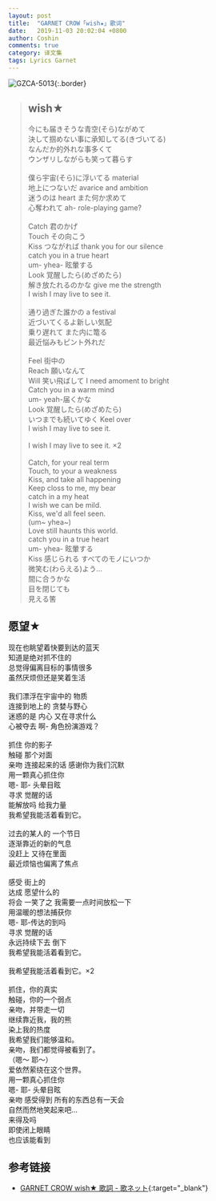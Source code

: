 ```yaml
---
layout: post
title:  "GARNET CROW「wish★」歌词"
date:   2019-11-03 20:02:04 +0800
author: Coshin
comments: true
category: 译文集
tags: Lyrics Garnet
---
```

![GZCA-5013](https://ganekuro.github.io/images/discography/album/GZCA-5013.jpg){:.border}

<blockquote class="original">
  <h2>wish★</h2>
  <p>
    今にも届きそうな青空(そら)ながめて<br>
    決して掴めない事に承知してる(きづいてる)<br>
    なんだか的外れな事多くて<br>
    ウンザリしながらも笑って暮らす<br>
    <br>
    僕ら宇宙(そら)に浮いてる material<br>
    地上につないだ avarice and ambition<br>
    迷うのは heart また何か求めて<br>
    心奪われて ah- role-playing game?<br>
    <br>
    Catch 君のかげ<br>
    Touch その向こう<br>
    Kiss つながれば thank you for our silence<br>
    catch you in a true heart<br>
    um- yhea- 眩暈する<br>
    Look 覚醒したら(めざめたら)<br>
    解き放たれるのかな give me the strength<br>
    I wish I may live to see it.<br>
    <br>
    通り過ぎた誰かの a festival<br>
    近づいてくるよ新しい気配<br>
    乗り遅れて また内に篭る<br>
    最近悩みもピント外れだ<br>
    <br>
    Feel 街中の<br>
    Reach 願いなんて<br>
    Will 笑い飛ばして I need amoment to bright<br>
    Catch you in a warm mind<br>
    um- yeah-届くかな<br>
    Look 覚醒したら(めざめたら)<br>
    いつまでも続いてゆく Keel over<br>
    I wish I may live to see it.<br>
    <br>
    I wish I may live to see it. ×2<br>
    <br>
    Catch, for your real term<br>
    Touch, to your a weakness<br>
    Kiss, and take all happening<br>
    Keep closs to me, my bear<br>
    catch in a my heat<br>
    I wish we can be mild.<br>
    Kiss, we'd all feel seen.<br>
    (um~ yhea~)<br>
    Love still haunts this world.<br>
    catch you in a true heart<br>
    um- yhea- 眩暈する<br>
    Kiss 感じられる すべてのモノにいつか<br>
    微笑む(わらえる)よう…<br>
    間に合うかな<br>
    目を閉じても<br>
    見える筈
  </p>
</blockquote>

<div class="translation">
  <h2>愿望★</h2>
  <p>
    现在也眺望着快要到达的蓝天<br>
    知道是绝对抓不住的<br>
    总觉得偏离目标的事情很多<br>
    虽然厌烦但还是笑着生活<br>
    <br>
    我们漂浮在宇宙中的 物质<br>
    连接到地上的 贪婪与野心<br>
    迷惑的是 内心 又在寻求什么<br>
    心被夺去 啊- 角色扮演游戏？<br>
    <br>
    抓住 你的影子<br>
    触碰 那个对面<br>
    亲吻 连接起来的话 感谢你为我们沉默<br>
    用一颗真心抓住你<br>
    嗯- 耶- 头晕目眩<br>
    寻求 觉醒的话<br>
    能解放吗 给我力量<br>
    我希望我能活着看到它。<br>
    <br>
    过去的某人的 一个节日<br>
    逐渐靠近的新的气息<br>
    没赶上 又待在里面<br>
    最近烦恼也偏离了焦点<br>
    <br>
    感受 街上的<br>
    达成 愿望什么的<br>
    将会 一笑了之 我需要一点时间放松一下<br>
    用温暖的想法捕获你<br>
    嗯- 耶-传达的到吗<br>
    寻求 觉醒的话<br>
    永远持续下去 倒下<br>
    我希望我能活着看到它。<br>
    <br>
    我希望我能活着看到它。×2<br>
    <br>
    抓住，你的真实<br>
    触碰，你的一个弱点<br>
    亲吻，并带走一切<br>
    继续靠近我，我的熊<br>
    染上我的热度<br>
    我希望我们能够温和。<br>
    亲吻，我们都觉得被看到了。<br>
    （嗯～ 耶～）<br>
    爱依然萦绕在这个世界。<br>
    用一颗真心抓住你<br>
    嗯- 耶- 头晕目眩<br>
    亲吻 感受得到 所有的东西总有一天会<br>
    自然而然地笑起来吧…<br>
    来得及吗<br>
    即使闭上眼睛<br>
    也应该能看到
  </p>
</div>

## 参考链接

* [GARNET CROW wish★ 歌詞 - 歌ネット](https://www.uta-net.com/song/20132/){:target="_blank"}
